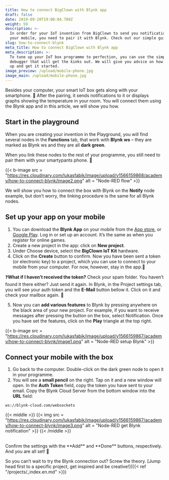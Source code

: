 ```yaml
---
title: How to connect BigClown with Blynk app
draft: false
date: 2019-09-20T19:08:04.789Z
weight: 59
description: >-
  In order for your IoT invention from BigClown to send you notifications to
  your mobile, you need to pair it with Blynk. Check out our simple guide.
slug: how-to-connect-blynk
meta_title: How to connect BigClown with Blynk app
meta_description: >-
  To tune up your IoT box programme to perfection, you can use the simple
  debugger that will get the kinks out. We will give you advice on how to set it
  up and get it started.
image_preview: /upload/mobile-phone.jpg
image_main: /upload/mobile-phone.jpg
---
```

Besides your computer, your smart IoT box gets along with your smartphone. 🤝 After the pairing, it sends notifications to it or displays graphs showing the temperature in your room. You will connect them using the Blynk app and in this article, we will show you how.

## Start in the playground

When you are creating your invention in the Playground, you will find several nodes in the **Functions** tab, that work with **Blynk** **ws** – they are marked as Blynk ws and they are all **dark green**.

When you link these nodes to the rest of your programme, you still need to pair them with your smartypants phone. 📱

{{< b-image src = "https://res.cloudinary.com/lukasfabik/image/upload/v1566159868/academy/how-to-connect-blynk/image2.png" alt = "Node-RED flow" >}}

We will show you how to connect the box with Blynk on the **Notify** node example, but don’t worry, the linking procedure is the same for all Blynk nodes.

## Set up your app on your mobile

1. You can download the **Blynk App** on your mobile from the [App store](https://apps.apple.com/us/app/blynk-iot-for-arduino-esp32/id808760481), or [Google Play](https://play.google.com/store/apps/details?id=cc.blynk&hl=en). Log in or set up an account. It’s the same as when you register for online games.
2. Create a new project in the app: click on **New project**.
3. Under Choose device, select the **BigClown IoT Kit** hardware.
4. Click on the **Create** button to confirm. Now you have been sent a token (or electronic key) to a project, which you can use to connect to your mobile from your computer. For now, however, stay in the app.📱

❓**What if I haven’t received the token?** Check your spam folder. You haven’t found it there either? Just send it again. In Blynk, in the Project settings tab, you will see your auth token and the **E-Mail** button bellow it. Click on it and check your mailbox again. 👋

5. Now you can **add various features** to Blynk by pressing anywhere on the black area of your new project. For example, if you want to receive messages after pressing the button on the box, select Notification. Once you have set the features, click on the **Play** triangle at the top right.

{{< b-image src = "https://res.cloudinary.com/lukasfabik/image/upload/v1566159867/academy/how-to-connect-blynk/image1.png" alt = "Node-RED setup Blynk" >}}

## Connect your mobile with the box

1. Go back to the computer. Double-click on the dark green node to open it in your programme.
2. You will see a **small pencil** on the right. Tap on it and a new window will open. In the **Auth Token** field, copy the token you have sent to your email. Copy the Blynk Cloud Server from the bottom window into the **URL** field:


```
ws://blynk-cloud.com/websockets
```

{{< middle >}}
{{< img src = "https://res.cloudinary.com/lukasfabik/image/upload/v1566159867/academy/how-to-connect-blynk/image3.png" alt = "Node-RED get Blynk notification" >}}
{{< /middle >}}

<br/>
Confirm the settings with the **Add** and **Done** buttons, respectively. And you are all set! 🎉

So you can’t wait to try the Blynk connection out? Screw the theory. [Jump head first to a specific project, get inspired and be creative!]({{< ref "/projects/_index.en.md" >}})
